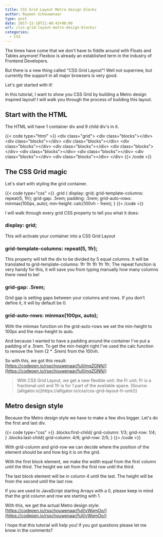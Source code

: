 ```yaml
---
title: CSS Grid Layout Metro design blocks
author: Raymon Schouwenaar
type: post
date: 2017-12-10T21:40:43+00:00
url: /css-grid-layout-metro-design-blocks/
categories:
  - CSS
---
```

The times have come that we don't have to fiddle around with Floats and Tables anymore! Flexbox is already an established term in the industry of Frontend Developers.

<!--more-->

But there is a new thing called "CSS Grid Layout"! Well not supernew, but currently the support in all major browsers is very good.

Let's get started with it!

In this tutorial, I want to show you CSS Grid by building a Metro design inspired layout! I will walk you through the process of building this layout.

## Start with the HTML

The HTML will have 1 container div and 9 child div's in it.

{{< code type="html" >}}
    &lt;div class="grid"&gt;
        &lt;div class="blocks"&gt;&lt;/div&gt;
        &lt;div class="blocks"&gt;&lt;/div&gt;
        &lt;div class="blocks"&gt;&lt;/div&gt;
        &lt;div class="blocks"&gt;&lt;/div&gt;
        &lt;div class="blocks"&gt;&lt;/div&gt;
        &lt;div class="blocks"&gt;&lt;/div&gt;
        &lt;div class="blocks"&gt;&lt;/div&gt;
        &lt;div class="blocks"&gt;&lt;/div&gt;
        &lt;div class="blocks"&gt;&lt;/div&gt;
        &lt;div class="blocks"&gt;&lt;/div&gt;
    &lt;/div&gt;
{{< /code >}}


## The CSS Grid magic
Let's start with styling the grid container.

{{< code type="css" >}}
    .grid {
        display: grid;
        grid-template-columns: repeat(5, 1fr);
        grid-gap: .5rem;
        padding: .5rem;
        grid-auto-rows: minmax(100px, auto);
        min-height: calc(100vh - 1rem);
    }
{{< /code >}}

I will walk through every grid CSS property to tell you what it does:

### display: grid;

This will activate your container into a CSS Grid Layout

### grid-template-columns: repeat(5, 1fr);

This property will tell the div to be divided by 5 equal columns. It will be translated to grid-template-columns: 1fr 1fr 1fr 1fr 1fr; The repeat function is very handy for this, it will save you from typing manually how many columns there need to be!

### grid-gap: .5rem;

Grid gap is setting gaps between your columns and rows. If you don't define it, it will by default be 0.

### grid-auto-rows: minmax(100px, auto);

With the minmax function on the grid-auto-rows we set the min-height to 100px and the max-height to auto.

And because I wanted to have a padding around the container I've put a padding of a .5rem. To get the min-height right I've used the calc function to remove the 1rem (2 * .5rem) from the 100vh.

So with this, we got this result: [https://codepen.io/rsschouwenaar/full/mqZGNN/](https://codepen.io/rsschouwenaar/full/mqZGNN/)

<blockquote>
With CSS Grid Layout, we get a new flexible unit: the Fr unit. Fr is a fractional unit and 1fr is for 1 part of the available space. (Source: [alligator.io](https://alligator.io/css/css-grid-layout-fr-unit/))
</blockquote>

## Metro design style

Because the Metro design style we have to make a few divs bigger. Let's do the first and last div.

{{< code type="css" >}}
    .blocks:first-child{
        grid-column: 1/3;
        grid-row: 1/4;
    }
    .blocks:last-child{
        grid-column: 4/6;
        grid-row: 2/5;
    }
{{< /code >}}

With grid-column and grid-row we can decide where the position of the element should be and how big it is on the grid.

With the first block element, we make the width equal from the first column until the third. The height we set from the first row until the third.

The last block element will be in column 4 until the last. The height will be from the second until the last row.

If you are used to JavaScript starting Arrays with a 0, please keep in mind that the grid column and row are starting with 1.

With this, we get the actual Metro design style: [https://codepen.io/rsschouwenaar/full/vWqmOo/](https://codepen.io/rsschouwenaar/full/vWqmOo/)

I hope that this tutorial will help you! If you got questions please let me know in the comments?